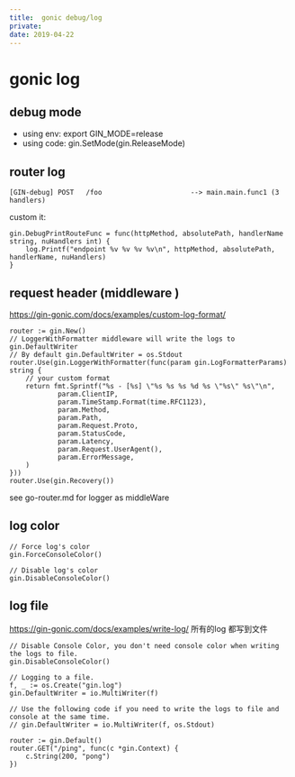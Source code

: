 ```yaml
---
title:  gonic debug/log
private:
date: 2019-04-22
---
```

# gonic log

## debug mode
 - using env:	export GIN_MODE=release
 - using code:	gin.SetMode(gin.ReleaseMode)

## router log 

    [GIN-debug] POST   /foo                      --> main.main.func1 (3 handlers)

custom it:

	gin.DebugPrintRouteFunc = func(httpMethod, absolutePath, handlerName string, nuHandlers int) {
		log.Printf("endpoint %v %v %v %v\n", httpMethod, absolutePath, handlerName, nuHandlers)
    }

## request header (middleware )
https://gin-gonic.com/docs/examples/custom-log-format/

	router := gin.New()
	// LoggerWithFormatter middleware will write the logs to gin.DefaultWriter
	// By default gin.DefaultWriter = os.Stdout
	router.Use(gin.LoggerWithFormatter(func(param gin.LogFormatterParams) string {
		// your custom format
		return fmt.Sprintf("%s - [%s] \"%s %s %s %d %s \"%s\" %s\"\n",
				param.ClientIP,
				param.TimeStamp.Format(time.RFC1123),
				param.Method,
				param.Path,
				param.Request.Proto,
				param.StatusCode,
				param.Latency,
				param.Request.UserAgent(),
				param.ErrorMessage,
		)
	}))
	router.Use(gin.Recovery())

see go-router.md for logger as middleWare

## log color

    // Force log's color
    gin.ForceConsoleColor()

    // Disable log's color
    gin.DisableConsoleColor()

## log file
https://gin-gonic.com/docs/examples/write-log/
所有的log 都写到文件

    // Disable Console Color, you don't need console color when writing the logs to file.
    gin.DisableConsoleColor()

    // Logging to a file.
    f, _ := os.Create("gin.log")
    gin.DefaultWriter = io.MultiWriter(f)

    // Use the following code if you need to write the logs to file and console at the same time.
    // gin.DefaultWriter = io.MultiWriter(f, os.Stdout)

    router := gin.Default()
    router.GET("/ping", func(c *gin.Context) {
        c.String(200, "pong")
    })
